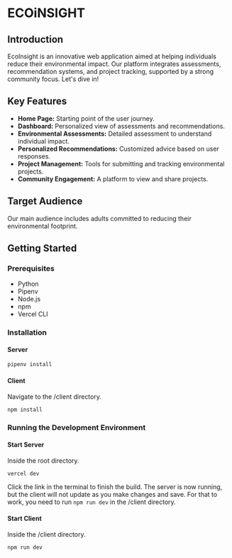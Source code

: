 # ECOiNSIGHT

## Introduction

EcoInsight is an innovative web application aimed at helping individuals reduce their environmental impact. Our platform integrates assessments, recommendation systems, and project tracking, supported by a strong community focus. Let's dive in!

## Key Features

- **Home Page:** Starting point of the user journey.
- **Dashboard:** Personalized view of assessments and recommendations.
- **Environmental Assessments:** Detailed assessment to understand individual impact.
- **Personalized Recommendations:** Customized advice based on user responses.
- **Project Management:** Tools for submitting and tracking environmental projects.
- **Community Engagement:** A platform to view and share projects.

## Target Audience

Our main audience includes adults committed to reducing their environmental footprint.

## Getting Started

### Prerequisites

- Python
- Pipenv
- Node.js
- npm
- Vercel CLI

### Installation

#### Server

```bash
pipenv install
```

#### Client

Navigate to the /client directory.

```bash
npm install
```

### Running the Development Environment

#### Start Server

Inside the root directory.

```bash
vercel dev
```

Click the link in the terminal to finish the build. The server is now running, but the client will not update as you make changes and save. For that to work, you need to run `npm run dev` in the /client directory.

#### Start Client

Inside the /client directory.

```bash
npm run dev
```
